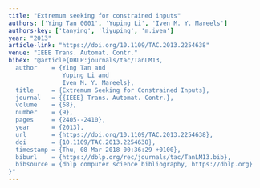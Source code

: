 ```yaml
---
title: "Extremum seeking for constrained inputs"
authors: ['Ying Tan 0001', 'Yuping Li', 'Iven M. Y. Mareels']
authors-key: ['tanying', 'liyuping', 'm.iven']
year: "2013"
article-link: "https://doi.org/10.1109/TAC.2013.2254638"
venue: "IEEE Trans. Automat. Contr."
bibex: "@article{DBLP:journals/tac/TanLM13,
  author    = {Ying Tan and
               Yuping Li and
               Iven M. Y. Mareels},
  title     = {Extremum Seeking for Constrained Inputs},
  journal   = {{IEEE} Trans. Automat. Contr.},
  volume    = {58},
  number    = {9},
  pages     = {2405--2410},
  year      = {2013},
  url       = {https://doi.org/10.1109/TAC.2013.2254638},
  doi       = {10.1109/TAC.2013.2254638},
  timestamp = {Thu, 08 Mar 2018 00:36:29 +0100},
  biburl    = {https://dblp.org/rec/journals/tac/TanLM13.bib},
  bibsource = {dblp computer science bibliography, https://dblp.org}
}"
---
```


